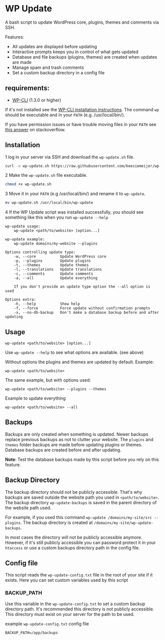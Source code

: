 # WP Update

A bash script to update WordPress core, plugins, themes and comments via SSH.

Features:

* All updates are displayed before updating
* Interactive prompts keeps you in control of what gets updated
* Database and file backups (plugins, themes) are created when updates are made
* Manage spam and trash comments
* Set a custom backup directory in a config file

## requirements:

* [WP-CLI](http://wp-cli.org/) (1.3.0 or higher)

If it's not installed see the [WP-CLI installation instructions](http://wp-cli.org/#installing). The command `wp` should be executable and in your `PATH` (e.g. /usr/local/bin/).

If you have permission issues or have trouble moving files in your `PATH` see [this answer](https://stackoverflow.com/a/14650235) on stackoverflow.

## Installation

1 log in your server via SSH and download the `wp-update.sh` file.

```bash
curl -o wp-update.sh https://raw.githubusercontent.com/keesiemeijer/wp-update/master/wp-update.sh
```

2 Make the `wp-update.sh` file executable.

```bash
chmod +x wp-update.sh
```

3 Move it in your `PATH` (e.g /usr/local/bin/) and rename it to `wp-update`.

```bash
mv wp-update.sh /usr/local/bin/wp-update
```
4 If the WP Update script was installed successfully, you should see something like this when you run `wp-update --help`

```
wp-update usage:
	wp-update <path/to/website> [option...]

wp-update example:
	wp-update domains/my-website --plugins

Options controlling update type:
	-w, --core           Update WordPress core
	-p, --plugins        Update plugins
	-t, --themes         Update themes
	-l, --translations   Update translations
	-c, --comments       Update comments
	-a, --all            Update everything

	If you don't provide an update type option the --all option is used

Options extra:
	-h, --help           Show help
	-f, --force          Force update without confirmation prompts
	-x, --no-db-backup   Don't make a database backup before and after updating
```

## Usage

```
wp-update <path/to/website> [option...]
```

Use `wp-update --help` to see what options are available. (see above)

Without options the plugins and themes are updated by default.
Example:

```
wp-update <path/to/website>
```

The same example, but with options used:

```
wp-update <path/to/website> --plugins --themes
```

Example to update everything

```
wp-update <path/to/website> --all
```

## Backups

Backups are only created when something is updated. Newer backups replace previous backups as not to clutter your website. The `plugins` and `themes` folder backups are made before updating plugins or themes. Database backups are created before and after updating.

**Note**: Test the database backups made by this script before you rely on this feature.
## Backup Directory

The backup directory should not be publicly accessible. That's why backups are saved outside the website path you used in `<path/to/website>`. The backup directory `wp-update-backups` is saved in the parent directory of the website path used.

For example, if you used this command `wp-update /domains/my-site/src --plugins`.
The backup directory is created at `/domains/my-site/wp-update-backups`.

In most cases the directory will not be publicly accessible anymore. However, if it's still publicly accessible you can password protect it in your `htaccess` or use a custom backups directory path in the config file.

## Config file
This script reads the `wp-update-config.txt` file in the root of your site if it exists. Here you can set custom variables used by this script

### BACKUP_PATH
Use this variable in the `wp-update-config.txt` to set a custom backup directory path. It's recommended this directory is not publicly accessible. This directory must exist on your server for the path to be used.

example `wp-update-config.txt` config file
```
BACKUP_PATH=/app/backups
```